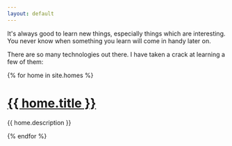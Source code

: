 ```yaml
---
layout: default
---
```


It's always good to learn new things, especially things which are interesting. You never know when something you learn will come in handy later on.

There are so many technologies out there. I have taken a crack at learning a few of them:

{% for home in site.homes %}
<h1><a href="{{ home.url }}">{{ home.title }}</a></h1>
<p>{{ home.description }}</p>
{% endfor %}
